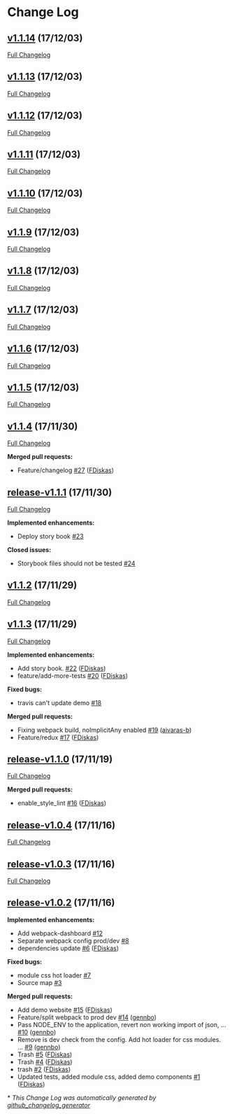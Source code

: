 # Change Log

## [v1.1.14](https://github.com/nfq-eta/react-typescript/tree/v1.1.14) (17/12/03)
[Full Changelog](https://github.com/nfq-eta/react-typescript/compare/v1.1.13...v1.1.14)

## [v1.1.13](https://github.com/nfq-eta/react-typescript/tree/v1.1.13) (17/12/03)
[Full Changelog](https://github.com/nfq-eta/react-typescript/compare/v1.1.12...v1.1.13)

## [v1.1.12](https://github.com/nfq-eta/react-typescript/tree/v1.1.12) (17/12/03)
[Full Changelog](https://github.com/nfq-eta/react-typescript/compare/v1.1.11...v1.1.12)

## [v1.1.11](https://github.com/nfq-eta/react-typescript/tree/v1.1.11) (17/12/03)
[Full Changelog](https://github.com/nfq-eta/react-typescript/compare/v1.1.10...v1.1.11)

## [v1.1.10](https://github.com/nfq-eta/react-typescript/tree/v1.1.10) (17/12/03)
[Full Changelog](https://github.com/nfq-eta/react-typescript/compare/v1.1.9...v1.1.10)

## [v1.1.9](https://github.com/nfq-eta/react-typescript/tree/v1.1.9) (17/12/03)
[Full Changelog](https://github.com/nfq-eta/react-typescript/compare/v1.1.8...v1.1.9)

## [v1.1.8](https://github.com/nfq-eta/react-typescript/tree/v1.1.8) (17/12/03)
[Full Changelog](https://github.com/nfq-eta/react-typescript/compare/v1.1.7...v1.1.8)

## [v1.1.7](https://github.com/nfq-eta/react-typescript/tree/v1.1.7) (17/12/03)
[Full Changelog](https://github.com/nfq-eta/react-typescript/compare/v1.1.6...v1.1.7)

## [v1.1.6](https://github.com/nfq-eta/react-typescript/tree/v1.1.6) (17/12/03)
[Full Changelog](https://github.com/nfq-eta/react-typescript/compare/v1.1.5...v1.1.6)

## [v1.1.5](https://github.com/nfq-eta/react-typescript/tree/v1.1.5) (17/12/03)
[Full Changelog](https://github.com/nfq-eta/react-typescript/compare/v1.1.4...v1.1.5)

## [v1.1.4](https://github.com/nfq-eta/react-typescript/tree/v1.1.4) (17/11/30)
[Full Changelog](https://github.com/nfq-eta/react-typescript/compare/release-v1.1.1...v1.1.4)

**Merged pull requests:**

- Feature/changelog [\#27](https://github.com/nfq-eta/react-typescript/pull/27) ([FDiskas](https://github.com/FDiskas))

## [release-v1.1.1](https://github.com/nfq-eta/react-typescript/tree/release-v1.1.1) (17/11/30)
[Full Changelog](https://github.com/nfq-eta/react-typescript/compare/v1.1.2...release-v1.1.1)

**Implemented enhancements:**

- Deploy story book [\#23](https://github.com/nfq-eta/react-typescript/issues/23)

**Closed issues:**

- Storybook files should not be tested [\#24](https://github.com/nfq-eta/react-typescript/issues/24)

## [v1.1.2](https://github.com/nfq-eta/react-typescript/tree/v1.1.2) (17/11/29)
[Full Changelog](https://github.com/nfq-eta/react-typescript/compare/v1.1.3...v1.1.2)

## [v1.1.3](https://github.com/nfq-eta/react-typescript/tree/v1.1.3) (17/11/29)
[Full Changelog](https://github.com/nfq-eta/react-typescript/compare/release-v1.1.0...v1.1.3)

**Implemented enhancements:**

- Add story book. [\#22](https://github.com/nfq-eta/react-typescript/pull/22) ([FDiskas](https://github.com/FDiskas))
- feature/add-more-tests [\#20](https://github.com/nfq-eta/react-typescript/pull/20) ([FDiskas](https://github.com/FDiskas))

**Fixed bugs:**

- travis can't update demo [\#18](https://github.com/nfq-eta/react-typescript/issues/18)

**Merged pull requests:**

- Fixing webpack build, noImplicitAny enabled [\#19](https://github.com/nfq-eta/react-typescript/pull/19) ([aivaras-b](https://github.com/aivaras-b))
- Feature/redux [\#17](https://github.com/nfq-eta/react-typescript/pull/17) ([FDiskas](https://github.com/FDiskas))

## [release-v1.1.0](https://github.com/nfq-eta/react-typescript/tree/release-v1.1.0) (17/11/19)
[Full Changelog](https://github.com/nfq-eta/react-typescript/compare/release-v1.0.4...release-v1.1.0)

**Merged pull requests:**

- enable\_style\_lint [\#16](https://github.com/nfq-eta/react-typescript/pull/16) ([FDiskas](https://github.com/FDiskas))

## [release-v1.0.4](https://github.com/nfq-eta/react-typescript/tree/release-v1.0.4) (17/11/16)
[Full Changelog](https://github.com/nfq-eta/react-typescript/compare/release-v1.0.3...release-v1.0.4)

## [release-v1.0.3](https://github.com/nfq-eta/react-typescript/tree/release-v1.0.3) (17/11/16)
[Full Changelog](https://github.com/nfq-eta/react-typescript/compare/release-v1.0.2...release-v1.0.3)

## [release-v1.0.2](https://github.com/nfq-eta/react-typescript/tree/release-v1.0.2) (17/11/16)
**Implemented enhancements:**

- Add webpack-dashboard [\#12](https://github.com/nfq-eta/react-typescript/issues/12)
- Separate webpack config prod/dev [\#8](https://github.com/nfq-eta/react-typescript/issues/8)
- dependencies update [\#6](https://github.com/nfq-eta/react-typescript/pull/6) ([FDiskas](https://github.com/FDiskas))

**Fixed bugs:**

- module css hot loader [\#7](https://github.com/nfq-eta/react-typescript/issues/7)
- Source map [\#3](https://github.com/nfq-eta/react-typescript/issues/3)

**Merged pull requests:**

- Add demo website [\#15](https://github.com/nfq-eta/react-typescript/pull/15) ([FDiskas](https://github.com/FDiskas))
- Feature/split webpack to prod dev [\#14](https://github.com/nfq-eta/react-typescript/pull/14) ([gennbo](https://github.com/gennbo))
- Pass NODE\_ENV to the application, revert non working import of json, … [\#10](https://github.com/nfq-eta/react-typescript/pull/10) ([gennbo](https://github.com/gennbo))
- Remove is dev check from the config. Add hot loader for css modules. … [\#9](https://github.com/nfq-eta/react-typescript/pull/9) ([gennbo](https://github.com/gennbo))
- Trash [\#5](https://github.com/nfq-eta/react-typescript/pull/5) ([FDiskas](https://github.com/FDiskas))
- Trash [\#4](https://github.com/nfq-eta/react-typescript/pull/4) ([FDiskas](https://github.com/FDiskas))
- trash [\#2](https://github.com/nfq-eta/react-typescript/pull/2) ([FDiskas](https://github.com/FDiskas))
- Updated tests, added module css, added demo components [\#1](https://github.com/nfq-eta/react-typescript/pull/1) ([FDiskas](https://github.com/FDiskas))



\* *This Change Log was automatically generated by [github_changelog_generator](https://github.com/skywinder/Github-Changelog-Generator)*